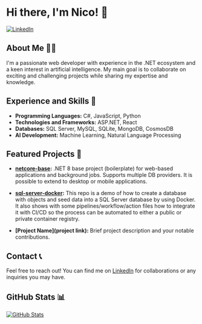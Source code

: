 # Hi there, I'm Nico! 👋

[![LinkedIn](https://img.shields.io/badge/LinkedIn-Connect-blue?style=flat-square&logo=linkedin)](https://www.linkedin.com/in/nruizneiman/)

## About Me 🙋‍♂️

I'm a passionate web developer with experience in the .NET ecosystem and a keen interest in artificial intelligence. My main goal is to collaborate on exciting and challenging projects while sharing my expertise and knowledge.

## Experience and Skills 💼

- **Programming Languages:** C#, JavaScript, Python
- **Technologies and Frameworks:** ASP.NET, React
- **Databases:** SQL Server, MySQL, SQLite, MongoDB, CosmosDB
- **AI Development:** Machine Learning, Natural Language Processing

## Featured Projects 🚀

- **[netcore-base](https://github.com/nruizneiman/netcore-base):** .NET 8 base project (boilerplate) for web-based applications and background jobs. Supports multiple DB providers. It is possible to extend to desktop or mobile applications.

- **[sql-server-docker](https://github.com/nruizneiman/sql-server-docker):** This repo is a demo of how to create a database with objects and seed data into a SQL Server database by using Docker. It also shows with some pipelines/workflow/action files how to integrate it with CI/CD so the process can be automated to either a public or private container registry.

- **[Project Name](project link):** Brief project description and your notable contributions.

## Contact 📞

Feel free to reach out! You can find me on [LinkedIn](https://www.linkedin.com/in/nruizneiman/) for collaborations or any inquiries you may have.

## GitHub Stats 📊

[![GitHub Stats](https://github-readme-stats.vercel.app/api?username=nruizneiman&show_icons=true&theme=dark)](https://github.com/nruizneiman)

